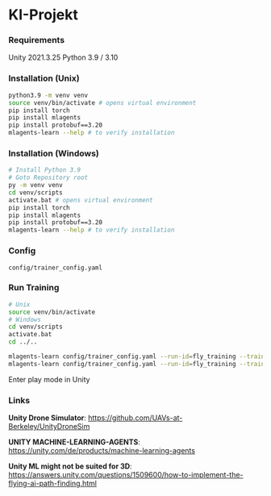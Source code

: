 # KI-Projekt

### Requirements
Unity 2021.3.25
Python 3.9 / 3.10

### Installation (Unix)
```bash
python3.9 -m venv venv 
source venv/bin/activate # opens virtual environment
pip install torch
pip install mlagents
pip install protobuf==3.20
mlagents-learn --help # to verify installation
```

### Installation (Windows)
```bash
# Install Python 3.9
# Goto Repository root
py -m venv venv 
cd venv/scripts
activate.bat # opens virtual environment
pip install torch
pip install mlagents
pip install protobuf==3.20
mlagents-learn --help # to verify installation
```

### Config
```config/trainer_config.yaml```

### Run Training
```bash
# Unix
source venv/bin/activate
# Windows
cd venv/scripts
activate.bat
cd ../..

mlagents-learn config/trainer_config.yaml --run-id=fly_training --train --force --time-scale=20 # starts training with id
mlagents-learn config/trainer_config.yaml --run-id=fly_training --train --resume --time-scale=20 # resumes training with given id
```
Enter play mode in Unity

### Links
**Unity Drone Simulator**:
https://github.com/UAVs-at-Berkeley/UnityDroneSim

**UNITY MACHINE-LEARNING-AGENTS**:
https://unity.com/de/products/machine-learning-agents

**Unity ML might not be suited for 3D**:
https://answers.unity.com/questions/1509600/how-to-implement-the-flying-ai-path-finding.html
